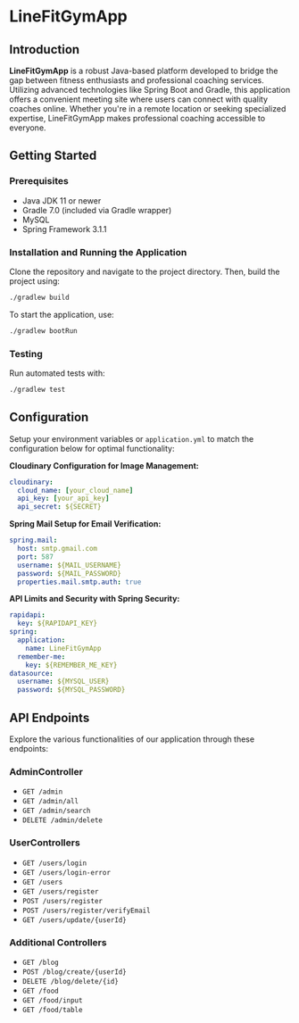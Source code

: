 
# LineFitGymApp

## Introduction
**LineFitGymApp** is a robust Java-based platform developed to bridge the gap between fitness enthusiasts and professional coaching services. Utilizing advanced technologies like Spring Boot and Gradle, this application offers a convenient meeting site where users can connect with quality coaches online. Whether you're in a remote location or seeking specialized expertise, LineFitGymApp makes professional coaching accessible to everyone.



## Getting Started

### Prerequisites
- Java JDK 11 or newer
- Gradle 7.0 (included via Gradle wrapper)
- MySQL
- Spring Framework 3.1.1

### Installation and Running the Application

Clone the repository and navigate to the project directory. Then, build the project using:
```bash
./gradlew build
```

To start the application, use:
```bash
./gradlew bootRun
```

### Testing
Run automated tests with:
```bash
./gradlew test
```

## Configuration
Setup your environment variables or `application.yml` to match the configuration below for optimal functionality:

**Cloudinary Configuration for Image Management:**
```yaml
cloudinary:
  cloud_name: [your_cloud_name]
  api_key: [your_api_key]
  api_secret: ${SECRET}
```

**Spring Mail Setup for Email Verification:**
```yaml
spring.mail:
  host: smtp.gmail.com
  port: 587
  username: ${MAIL_USERNAME}
  password: ${MAIL_PASSWORD}
  properties.mail.smtp.auth: true
```

**API Limits and Security with Spring Security:**
```yaml
rapidapi:
  key: ${RAPIDAPI_KEY}
spring:
  application:
    name: LineFitGymApp
  remember-me:
    key: ${REMEMBER_ME_KEY}
datasource:
  username: ${MYSQL_USER}
  password: ${MYSQL_PASSWORD}
```

## API Endpoints
Explore the various functionalities of our application through these endpoints:

### AdminController
- `GET /admin`
- `GET /admin/all`
- `GET /admin/search`
- `DELETE /admin/delete`

### UserControllers
- `GET /users/login`
- `GET /users/login-error`
- `GET /users`
- `GET /users/register`
- `POST /users/register`
- `POST /users/register/verifyEmail`
- `GET /users/update/{userId}`

### Additional Controllers
- `GET /blog`
- `POST /blog/create/{userId}`
- `DELETE /blog/delete/{id}`
- `GET /food`
- `GET /food/input`
- `GET /food/table`

